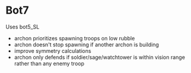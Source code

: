 # Bot7
Uses bot5_SL

- archon prioritizes spawning troops on low rubble
- archon doesn't stop spawning if another archon is building 
- improve symmetry calculations
- archon only defends if soldier/sage/watchtower is within vision range rather than any enemy troop